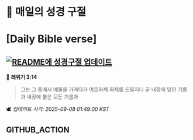 # 🙏 매일의 성경 구절
# [Daily Bible verse]
## [![README에 성경구절 업데이트](https://github.com/DONGSUKA/first_test/actions/workflows/update-readme-bible.yml/badge.svg)](https://github.com/DONGSUKA/first_test/actions/workflows/update-readme-bible.yml)
<!-- START_BIBLE_VERSE -->
📖 **레위기 3:14**
> 그는 그 중에서 예물을 가져다가 여호와께 화제를 드릴지니 곧 내장에 덮인 기름과 내장에 붙은 모든 기름과

🕊️ _업데이트 시각: 2025-09-08 01:49:00 KST_
  <!-- END_BIBLE_VERSE -->
## GITHUB_ACTION

